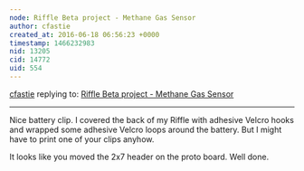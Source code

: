 ```yaml
---
node: Riffle Beta project - Methane Gas Sensor
author: cfastie
created_at: 2016-06-18 06:56:23 +0000
timestamp: 1466232983
nid: 13205
cid: 14772
uid: 554
---
```




[cfastie](../profile/cfastie) replying to: [Riffle Beta project - Methane Gas Sensor](../notes/Bob/06-17-2016/riffle-beta-project-methane-gas-sensor)

----
Nice battery clip. I covered the back of my Riffle with adhesive Velcro hooks and wrapped some adhesive Velcro loops around the battery. But I might have to print one of your clips anyhow.

It looks like you moved the 2x7 header on the proto board. Well done.